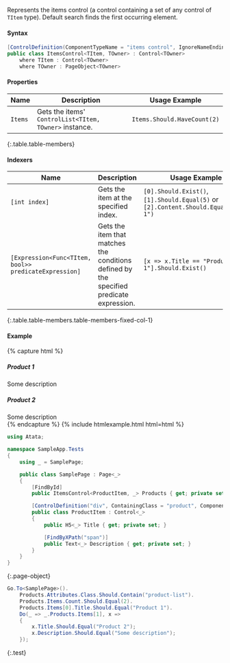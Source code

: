 Represents the items control (a control containing a set of any control of `TItem` type). Default search finds the first occurring element.

#### Syntax

```cs
[ControlDefinition(ComponentTypeName = "items control", IgnoreNameEndings = "ItemsControl,Control")]
public class ItemsControl<TItem, TOwner> : Control<TOwner>
    where TItem : Control<TOwner>
    where TOwner : PageObject<TOwner>
```

#### Properties

Name | Description | Usage Example
---- | ----------- | -------------
`Items` | Gets the items' `ControlList<TItem, TOwner>` instance. | `Items.Should.HaveCount(2)`
{:.table.table-members}

#### Indexers

Name | Description | Usage Example
---- | ----------- | -------------
`[int index]` | Gets the item at the specified index. | `[0].Should.Exist()`, `[1].Should.Equal(5)` or `[2].Content.Should.Equal("Item 1")`
`[Expression<Func<TItem, bool>> predicateExpression]` | Gets the item that matches the conditions defined by the specified predicate expression. | `[x => x.Title == "Product 1"].Should.Exist()`
{:.table.table-members.table-members-fixed-col-1}

#### Example

{% capture html %}
<div id="products" class="product-list">
    <div class="product">
        <h5>Product 1</h5>
        <span>Some description</span>
    </div>
    <div class="product">
        <h5>Product 2</h5>
        <span>Some description</span>
    </div>
</div>
{% endcapture %}
{% include htmlexample.html html=html %}

```cs
using Atata;

namespace SampleApp.Tests
{
    using _ = SamplePage;

    public class SamplePage : Page<_>
    {
        [FindById]
        public ItemsControl<ProductItem, _> Products { get; private set; }

        [ControlDefinition("div", ContainingClass = "product", ComponentTypeName = "product item")]
        public class ProductItem : Control<_>
        {
            public H5<_> Title { get; private set; }

            [FindByXPath("span")]
            public Text<_> Description { get; private set; }
        }
    }
}
```
{:.page-object}

```cs
Go.To<SamplePage>().
    Products.Attributes.Class.Should.Contain("product-list").
    Products.Items.Count.Should.Equal(2).
    Products.Items[0].Title.Should.Equal("Product 1").
    Do(_ => _.Products.Items[1], x =>
    {
        x.Title.Should.Equal("Product 2");
        x.Description.Should.Equal("Some description");
    });
```
{:.test}